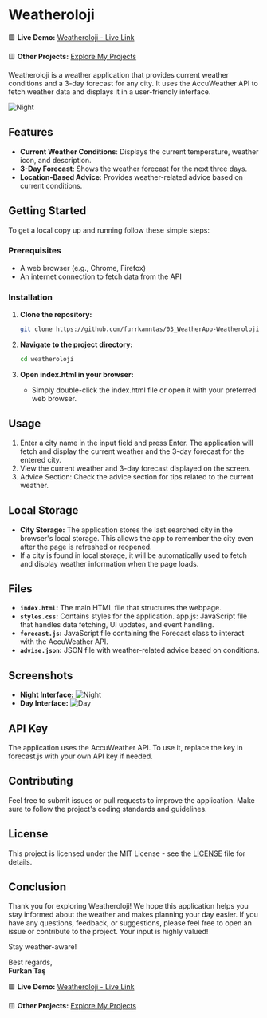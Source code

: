 # Weatheroloji

🟩 **Live Demo:** <a href="https://furrkanntas.github.io/03_WeatherApp-Weatheroloji/" target="_blank" rel="noopener noreferrer">Weatheroloji - Live Link</a>

🟨 **Other Projects:** <a href="https://furrkanntas.github.io/01_FT-Portfolio/index.html" target="_blank" rel="noopener noreferrer">Explore My Projects</a>

Weatheroloji is a weather application that provides current weather conditions and a 3-day forecast for any city. It uses the AccuWeather API to fetch weather data and displays it in a user-friendly interface.

![Night](public/img/weatherAppDs.gif)

## Features

- **Current Weather Conditions**: Displays the current temperature, weather icon, and description.
- **3-Day Forecast**: Shows the weather forecast for the next three days.
- **Location-Based Advice**: Provides weather-related advice based on current conditions.

## Getting Started

To get a local copy up and running follow these simple steps:

### Prerequisites

- A web browser (e.g., Chrome, Firefox)
- An internet connection to fetch data from the API

### Installation

1. **Clone the repository:**

   ```bash
   git clone https://github.com/furrkanntas/03_WeatherApp-Weatheroloji.git

2. **Navigate to the project directory:**

   ```bash
   cd weatheroloji

2. **Open index.html in your browser:**

   - Simply double-click the index.html file or open it with your preferred web browser.

## Usage

1) Enter a city name in the input field and press Enter. The application will fetch and display the current weather and the 3-day forecast for the entered city.
2) View the current weather and 3-day forecast displayed on the screen.
3) Advice Section: Check the advice section for tips related to the current weather.

## Local Storage

- **City Storage:** The application stores the last searched city in the browser's local storage. This allows the app to remember the city even after the page is refreshed or reopened.
- If a city is found in local storage, it will be automatically used to fetch and display weather information when the page loads.

## Files

- **`index.html`:** The main HTML file that structures the webpage.
- **`styles.css`:** Contains styles for the application.
app.js: JavaScript file that handles data fetching, UI updates, and event handling.
- **`forecast.js`:** JavaScript file containing the Forecast class to interact with the AccuWeather API.
- **`advise.json`:** JSON file with weather-related advice based on conditions.

## Screenshots

- **Night Interface:**
![Night](public/img/1Night.jpg)
- **Day Interface:**
![Day](public/img/1Day.jpg)

## API Key

The application uses the AccuWeather API. To use it, replace the key in forecast.js with your own API key if needed.

## Contributing

Feel free to submit issues or pull requests to improve the application. Make sure to follow the project's coding standards and guidelines.

## License

This project is licensed under the MIT License - see the [LICENSE](LICENSE) file for details.

## Conclusion

Thank you for exploring Weatheroloji! We hope this application helps you stay informed about the weather and makes planning your day easier. If you have any questions, feedback, or suggestions, please feel free to open an issue or contribute to the project. Your input is highly valued!

Stay weather-aware!

Best regards,  
**Furkan Taş**

🟩 **Live Demo:** <a href="https://furrkanntas.github.io/03_WeatherApp-Weatheroloji/" target="_blank" rel="noopener noreferrer">Weatheroloji - Live Link</a>

🟨 **Other Projects:** <a href="https://furrkanntas.github.io/01_FT-Portfolio/index.html" target="_blank" rel="noopener noreferrer">Explore My Projects</a>